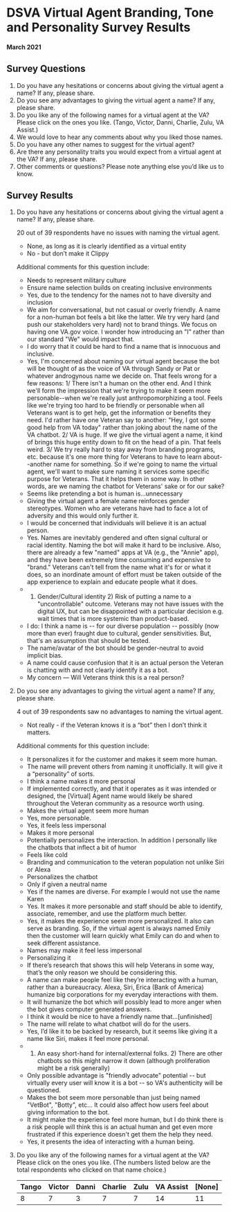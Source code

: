 # DSVA Virtual Agent Branding, Tone and Personality Survey Results

#### March 2021

## Survey Questions

1) Do you have any hesitations or concerns about giving the virtual agent a name? If any, please share.
2) Do you see any advantages to giving the virtual agent a name? If any, please share.
3) Do you like any of the following names for a virtual agent at the VA? Please click on the ones you like. (Tango, Victor, Danni, Charlie, Zulu, VA Assist.)
4) We would love to hear any comments about why you liked those names.
5) Do you have any other names to suggest for the virtual agent?
6) Are there any personality traits you would expect from a virtual agent at the VA? If any, please share.
7) Other comments or questions? Please note anything else you’d like us to know.


## Survey Results

1) Do you have any hesitations or concerns about giving the virtual agent a name? If any, please share.

    20 out of 39 respondents have no issues with naming the virtual agent.

    - None, as long as it is clearly identified as a virtual entity
    - No - but don’t make it Clippy

    Additional comments for this question include:

    - Needs to represent military culture
    - Ensure name selection builds on creating inclusive environments
    - Yes, due to the tendency for the names not to have diversity and inclusion
    - We aim for conversational, but not casual or overly friendly. A name for a non-human bot feels a bit like the latter. We try very hard (and push our stakeholders very hard) not to brand things. We focus on having one VA.gov voice. I wonder how introducing an "I" rather than our standard "We" would impact that.
    - I do worry that it could be hard to find a name that is innocuous and inclusive.
    - Yes, I'm concerned about naming our virtual agent because the bot will be thought of as the voice of VA through Sandy or Pat or whatever androgynous name we decide on. That feels wrong for a few reasons: 1/ There isn't a human on the other end. And I think we'll form the impression that we're trying to make it seem more personable--when we're really just anthropomorphizing a tool. Feels like we're trying too hard to be friendly or personable when all Veterans want is to get help, get the information or benefits they need. I'd rather have one Veteran say to another: "Hey, I got some good help from VA today" rather than joking about the name of the VA chatbot. 2/  VA is huge. If we give the virtual agent a name, it kind of brings this huge entity down to fit on the head of a pin. That feels weird. 3/ We try really hard to stay away from branding programs, etc. because it's one more thing for Veterans to have to learn about--another name for something. So if we're going to name the virtual agent, we'll want to make sure naming it services some specific purpose for Veterans. That it helps them in some way. In other words, are we naming the chatbot for Veterans' sake or for our sake?
    - Seems like pretending a bot is human is…unnecessary
    - Giving the virtual agent a female name reinforces gender stereotypes. Women who are veterans have had to face a lot of adversity and this would only further it.
    - I would be concerned that individuals will believe it is an actual person.
    - Yes. Names are inevitably gendered and often signal cultural or racial identity. Naming the bot will make it hard to be inclusive. Also, there are already a few "named" apps at VA (e.g., the "Annie" app), and they have been extremely time consuming and expensive to "brand." Veterans can't tell from the name what it's for or what it does, so an inordinate amount of effort must be taken outside of the app experience to explain and educate people what it does.
    - 1) Gender/Cultural identity 2) Risk of putting a name to a "uncontrollable" outcome. Veterans may not have issues with the digital UX, but can be disappointed with a particular decision e.g. wait times that is more systemic than product-based.
    - I do: I think a name is -- for our diverse population -- possibly (now more than ever) fraught due to cultural, gender sensitivities.  But, that's an assumption that should be tested.
    - The name/avatar of the bot should be gender-neutral to avoid implicit bias.
    - A name could cause confusion that it is an actual person the Veteran is chatting with and not clearly identify it as a bot.
    - My concern — Will Veterans think this is a real person?


2) Do you see any advantages to giving the virtual agent a name? If any, please share.

    4 out of 39 respondents saw no advantages to naming the virtual agent.

    - Not really - if the Veteran knows it is a “bot” then I don’t think it matters.

    Additional comments for this question include:

    - It personalizes it for the customer and makes it seem more human.
    - The name will prevent others from naming it unofficially. It will give it a “personality” of sorts.
    - I think a name makes it more personal
    - If implemented correctly, and that it operates as it was intended or designed, the [Virtual] Agent name would likely be shared throughout the Veteran community as a resource worth using.
    - Makes the virtual agent seem more human
    - Yes, more personable.
    - Yes, it feels less impersonal
    - Makes it more personal
    - Potentially personalizes the interaction. In addition I personally like the chatbots that inflect a bit of humor
    - Feels like cold
    - Branding and communication to the veteran population not unlike Siri or Alexa
    - Personalizes the chatbot
    - Only if given a neutral name
    - Yes if the names are diverse. For example I would not use the name Karen
    - Yes. It makes it more personable and staff should be able to identify, associate, remember, and use the platform much better.
    - Yes, it makes the experience seem more personalized. It also can serve as branding. So, if the virtual agent is always named Emily then the customer will learn quickly what Emily can do and when to seek different assistance.
    - Names may make it feel less impersonal
    - Personalizing it
    - If there’s research that shows this will help Veterans in some way, that’s the only reason we should be considering this.
    - A name can make people feel like they’re interacting with a human, rather than a bureaucracy. Alexa, Siri, Erica (Bank of America) humanize big corporations for my everyday interactions with them.
    - It will humanize the bot which will possibly lead to more anger when the bot gives computer generated answers.
    - I think it would be nice to have a friendly name that…[unfinished]
    - The name will relate to what chatbot will do for the users.
    - Yes, I’d like it to be backed by research, but it seems like giving it a name like Siri, makes it feel more personal.
    - 1) An easy short-hand for internal/external folks. 2) There are other chatbots so this might narrow it down (although proliferation might be a risk generally)
    - Only possible advantage is "friendly advocate" potential -- but virtually every user will know it is a bot -- so VA's authenticity will be questioned.
    - Makes the bot seem more personable than just being named "VetBot", "Botty", etc... It could also affect how users feel about giving information to the bot.
    - It might make the experience feel more human, but I do think there is a risk people will think this is an actual human and get even more frustrated if this experience doesn't get them the help they need.
    - Yes, it presents the idea of interacting with a human being.

3) Do you like any of the following names for a virtual agent at the VA? Please click on the ones you like. (The numbers listed below are the total respondents who clicked on that name choice.)

    | Tango 	| Victor 	| Danni 	| Charlie 	| Zulu 	| VA Assist 	| [None] 	|
    |-------	|--------	|-------	|---------	|------	|-----------	|--------	|
    | 8     	| 7      	| 3     	| 7       	| 7    	| 14        	| 11     	|


